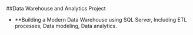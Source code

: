 ##Data Warehouse and Analytics Project
- **Building a Modern Data Warehouse using SQL Server, Including ETL processes, Data modeling, Data analytics.
